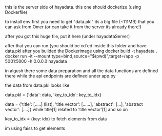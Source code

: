this is the server side of hayadata. this one should dockerize (using Dockerfile)


to install env first you need to get "data.pkl" its a big file (~111MB) that you can ask from Omer (or can take it from the server its already there!)

after you got this huge file, put it here (under hayadataServer)

after that you can run (you should be cd`ed inside this folder and have data.pkl after you builded the Dockerimage using
docker build -t hayadata .
docker run -it --mount type=bind,source="$(pwd)",target=/app -p 5001:5000 -h 0.0.0.0 hayadata

in algush there some data preparation and all the data functions are defined there while the api endpoints are defined under app.py


the data from data.pkl looks like


data.pkl = {'data': data, 'key_to_idx': key_to_idx}

data = {'title': [.....] (list), 'title vector': [......], 'abstract': [...], 'abstract vector': [....]}
while title[1] related to 'title vector'[1] and so on

key_to_idx = {key: idx} to fetch elements from data

im using faiss to get elements
